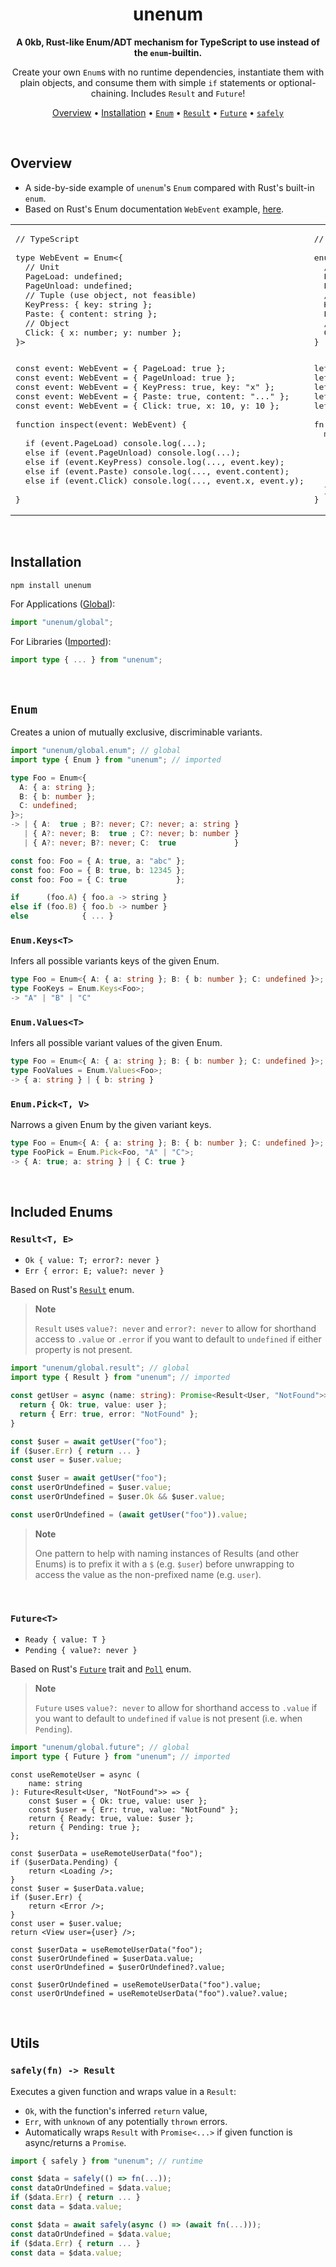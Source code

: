 <div align="center">

# unenum

**A 0kb, Rust-like Enum/ADT mechanism for TypeScript to use instead of the
`enum`-builtin.**

Create your own `Enum`s with no runtime dependencies, instantiate them with
plain objects, and consume them with simple `if` statements or
optional-chaining. Includes `Result` and `Future`!

[Overview](#overview) • [Installation](#installation) • [`Enum`](#enum) •
[`Result`](#resultt-e) • [`Future`](#futuret) • [`safely`](#safelyfn---result)

</div>

<br />

## Overview

- A side-by-side example of `unenum`'s `Enum` compared with Rust's built-in
  `enum`.
- Based on Rust's Enum documentation `WebEvent` example,
  [here](https://doc.rust-lang.org/rust-by-example/custom_types/enum.html).

<table width="100%">
<tr>
<td>
<pre lang="ts">// TypeScript
 
type WebEvent = Enum<{
  // Unit
  PageLoad: undefined;
  PageUnload: undefined;
  // Tuple (use object, not feasible)
  KeyPress: { key: string };
  Paste: { content: string };
  // Object
  Click: { x: number; y: number };
}></pre><img width="441" height="1">
<pre lang="ts">const event: WebEvent = { PageLoad: true };
const event: WebEvent = { PageUnload: true };
const event: WebEvent = { KeyPress: true, key: "x" };
const event: WebEvent = { Paste: true, content: "..." };
const event: WebEvent = { Click: true, x: 10, y: 10 };
 
function inspect(event: WebEvent) {
   
  if (event.PageLoad) console.log(...);
  else if (event.PageUnload) console.log(...);
  else if (event.KeyPress) console.log(..., event.key);
  else if (event.Paste) console.log(..., event.content);
  else if (event.Click) console.log(..., event.x, event.y);
   
}
</pre></td>

<td>
<pre lang="rust">// Rust
 
enum WebEvent {
  // Unit
  PageLoad,
  PageUnload,
  // Tuple
  KeyPress(char),
  Paste(String),
  // Struct
  Click { x: i64, y: i64 },
}</pre><img width="441" height="1">
<pre lang="rust">let event = WebEvent::PageLoad;
let event = WebEvent::PageUnload;
let event = WebEvent::KeyPress('x')
let event = WebEvent::Paste("...".to_owned());
let event = WebEvent::Click { x: 10, y: 10 };
 
fn inspect(event: WebEvent) {
  match event {
    WebEvent::PageLoad => println!(...),
    WebEvent::PageUnload => println!(...),
    WebEvent::KeyPress(c) => println!(..., c),
    WebEvent::Paste(s) => println!(..., s),
    WebEvent::Click { x, y } => println!(..., x, y),
  }
}
</pre></td>

</table>

<br />

## Installation

```sh
npm install unenum
```

For Applications
([Global](https://www.typescriptlang.org/docs/handbook/declaration-files/templates/global-d-ts.html)):

```ts
import "unenum/global";
```

For Libraries
([Imported](https://www.typescriptlang.org/docs/handbook/2/modules.html#import-type)):

```ts
import type { ... } from "unenum";
```

<br />

## `Enum`

Creates a union of mutually exclusive, discriminable variants.

```ts
import "unenum/global.enum"; // global
import type { Enum } from "unenum"; // imported
```

```ts
type Foo = Enum<{
  A: { a: string };
  B: { b: number };
  C: undefined;
}>;
-> | { A:  true ; B?: never; C?: never; a: string }
   | { A?: never; B:  true ; C?: never; b: number }
   | { A?: never; B?: never; C:  true             }

const foo: Foo = { A: true, a: "abc" };
const foo: Foo = { B: true, b: 12345 };
const foo: Foo = { C: true           };

if      (foo.A) { foo.a -> string }
else if (foo.B) { foo.b -> number }
else            { ... }
```

### `Enum.Keys<T>`

Infers all possible variants keys of the given Enum.

```ts
type Foo = Enum<{ A: { a: string }; B: { b: number }; C: undefined }>;
type FooKeys = Enum.Keys<Foo>;
-> "A" | "B" | "C"
```

### `Enum.Values<T>`

Infers all possible variant values of the given Enum.

```ts
type Foo = Enum<{ A: { a: string }; B: { b: number }; C: undefined }>;
type FooValues = Enum.Values<Foo>;
-> { a: string } | { b: string }
```

### `Enum.Pick<T, V>`

Narrows a given Enum by the given variant keys.

```ts
type Foo = Enum<{ A: { a: string }; B: { b: number }; C: undefined }>;
type FooPick = Enum.Pick<Foo, "A" | "C">;
-> { A: true; a: string } | { C: true }
```

<br />

## Included Enums

### `Result<T, E>`

- `Ok { value: T; error?: never }`
- `Err { error: E; value?: never }`

Based on Rust's
[`Result`](https://doc.rust-lang.org/std/result/enum.Result.html) enum.

> **Note**
>
> `Result` uses `value?: never` and `error?: never` to allow for shorthand
> access to `.value` or `.error` if you want to default to `undefined` if
> either property is not present.

```ts
import "unenum/global.result"; // global
import type { Result } from "unenum"; // imported
```

```ts
const getUser = async (name: string): Promise<Result<User, "NotFound">> => {
  return { Ok: true, value: user };
  return { Err: true, error: "NotFound" };
}

const $user = await getUser("foo");
if ($user.Err) { return ... }
const user = $user.value;

const $user = await getUser("foo");
const userOrUndefined = $user.value;
const userOrUndefined = $user.Ok && $user.value;

const userOrUndefined = (await getUser("foo")).value;
```

> **Note**
>
> One pattern to help with naming instances of Results (and other Enums) is to
> prefix it with a `$` (e.g. `$user`) before unwrapping to access the value as
> the non-prefixed name (e.g. `user`).

<br />

### `Future<T>`

- `Ready { value: T }`
- `Pending { value?: never }`

Based on Rust's
[`Future`](https://doc.rust-lang.org/std/future/trait.Future.html) trait and
[`Poll`](https://doc.rust-lang.org/std/task/enum.Poll.html) enum.

> **Note**
>
> `Future` uses `value?: never` to allow for shorthand access to `.value` if
> you want to default to `undefined` if `value` is not present (i.e. when
> `Pending`).

```ts
import "unenum/global.future"; // global
import type { Future } from "unenum"; // imported
```

```tsx
const useRemoteUser = async (
	name: string
): Future<Result<User, "NotFound">> => {
	const $user = { Ok: true, value: user };
	const $user = { Err: true, value: "NotFound" };
	return { Ready: true, value: $user };
	return { Pending: true };
};

const $userData = useRemoteUserData("foo");
if ($userData.Pending) {
	return <Loading />;
}
const $user = $userData.value;
if ($user.Err) {
	return <Error />;
}
const user = $user.value;
return <View user={user} />;

const $userData = useRemoteUserData("foo");
const $userOrUndefined = $userData.value;
const userOrUndefined = $userOrUndefined?.value;

const $userOrUndefined = useRemoteUserData("foo").value;
const userOrUndefined = useRemoteUserData("foo").value?.value;
```

<br />

## Utils

### `safely(fn) -> Result`

Executes a given function and wraps value in a `Result`:

- `Ok`, with the function's inferred `return` value,
- `Err`, with `unknown` of any potentially `thrown` errors.
- Automatically wraps `Result` with `Promise<...>` if given function is
  async/returns a `Promise`.

```ts
import { safely } from "unenum"; // runtime
```

```ts
const $data = safely(() => fn(...));
const dataOrUndefined = $data.value;
if ($data.Err) { return ... }
const data = $data.value;

const $data = await safely(async () => (await fn(...)));
const dataOrUndefined = $data.value;
if ($data.Err) { return ... }
const data = $data.value;
```
